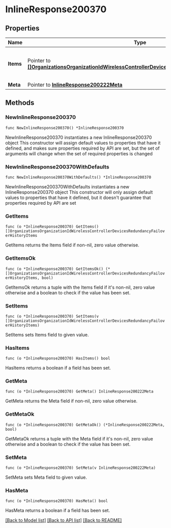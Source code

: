 # InlineResponse200370

## Properties

Name | Type | Description | Notes
------------ | ------------- | ------------- | -------------
**Items** | Pointer to [**[]OrganizationsOrganizationIdWirelessControllerDevicesRedundancyFailoverHistoryItems**](OrganizationsOrganizationIdWirelessControllerDevicesRedundancyFailoverHistoryItems.md) | Wireless LAN controller HA failover events | [optional] 
**Meta** | Pointer to [**InlineResponse200222Meta**](InlineResponse200222Meta.md) |  | [optional] 

## Methods

### NewInlineResponse200370

`func NewInlineResponse200370() *InlineResponse200370`

NewInlineResponse200370 instantiates a new InlineResponse200370 object
This constructor will assign default values to properties that have it defined,
and makes sure properties required by API are set, but the set of arguments
will change when the set of required properties is changed

### NewInlineResponse200370WithDefaults

`func NewInlineResponse200370WithDefaults() *InlineResponse200370`

NewInlineResponse200370WithDefaults instantiates a new InlineResponse200370 object
This constructor will only assign default values to properties that have it defined,
but it doesn't guarantee that properties required by API are set

### GetItems

`func (o *InlineResponse200370) GetItems() []OrganizationsOrganizationIdWirelessControllerDevicesRedundancyFailoverHistoryItems`

GetItems returns the Items field if non-nil, zero value otherwise.

### GetItemsOk

`func (o *InlineResponse200370) GetItemsOk() (*[]OrganizationsOrganizationIdWirelessControllerDevicesRedundancyFailoverHistoryItems, bool)`

GetItemsOk returns a tuple with the Items field if it's non-nil, zero value otherwise
and a boolean to check if the value has been set.

### SetItems

`func (o *InlineResponse200370) SetItems(v []OrganizationsOrganizationIdWirelessControllerDevicesRedundancyFailoverHistoryItems)`

SetItems sets Items field to given value.

### HasItems

`func (o *InlineResponse200370) HasItems() bool`

HasItems returns a boolean if a field has been set.

### GetMeta

`func (o *InlineResponse200370) GetMeta() InlineResponse200222Meta`

GetMeta returns the Meta field if non-nil, zero value otherwise.

### GetMetaOk

`func (o *InlineResponse200370) GetMetaOk() (*InlineResponse200222Meta, bool)`

GetMetaOk returns a tuple with the Meta field if it's non-nil, zero value otherwise
and a boolean to check if the value has been set.

### SetMeta

`func (o *InlineResponse200370) SetMeta(v InlineResponse200222Meta)`

SetMeta sets Meta field to given value.

### HasMeta

`func (o *InlineResponse200370) HasMeta() bool`

HasMeta returns a boolean if a field has been set.


[[Back to Model list]](../README.md#documentation-for-models) [[Back to API list]](../README.md#documentation-for-api-endpoints) [[Back to README]](../README.md)


